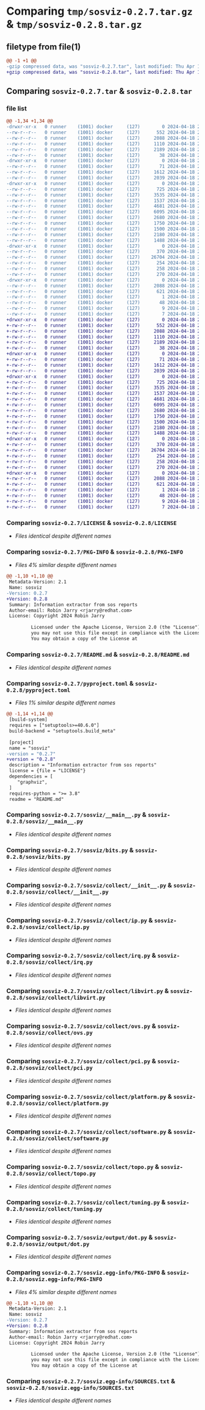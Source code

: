 # Comparing `tmp/sosviz-0.2.7.tar.gz` & `tmp/sosviz-0.2.8.tar.gz`

## filetype from file(1)

```diff
@@ -1 +1 @@
-gzip compressed data, was "sosviz-0.2.7.tar", last modified: Thu Apr 18 20:32:29 2024, max compression
+gzip compressed data, was "sosviz-0.2.8.tar", last modified: Thu Apr 18 21:02:19 2024, max compression
```

## Comparing `sosviz-0.2.7.tar` & `sosviz-0.2.8.tar`

### file list

```diff
@@ -1,34 +1,34 @@
-drwxr-xr-x   0 runner    (1001) docker     (127)        0 2024-04-18 20:32:29.931512 sosviz-0.2.7/
--rw-r--r--   0 runner    (1001) docker     (127)      552 2024-04-18 20:32:23.000000 sosviz-0.2.7/LICENSE
--rw-r--r--   0 runner    (1001) docker     (127)     2088 2024-04-18 20:32:29.931512 sosviz-0.2.7/PKG-INFO
--rw-r--r--   0 runner    (1001) docker     (127)     1110 2024-04-18 20:32:23.000000 sosviz-0.2.7/README.md
--rw-r--r--   0 runner    (1001) docker     (127)     2189 2024-04-18 20:32:23.000000 sosviz-0.2.7/pyproject.toml
--rw-r--r--   0 runner    (1001) docker     (127)       38 2024-04-18 20:32:29.931512 sosviz-0.2.7/setup.cfg
-drwxr-xr-x   0 runner    (1001) docker     (127)        0 2024-04-18 20:32:29.927512 sosviz-0.2.7/sosviz/
--rw-r--r--   0 runner    (1001) docker     (127)       71 2024-04-18 20:32:23.000000 sosviz-0.2.7/sosviz/__init__.py
--rw-r--r--   0 runner    (1001) docker     (127)     1612 2024-04-18 20:32:23.000000 sosviz-0.2.7/sosviz/__main__.py
--rw-r--r--   0 runner    (1001) docker     (127)     2039 2024-04-18 20:32:23.000000 sosviz-0.2.7/sosviz/bits.py
-drwxr-xr-x   0 runner    (1001) docker     (127)        0 2024-04-18 20:32:29.927512 sosviz-0.2.7/sosviz/collect/
--rw-r--r--   0 runner    (1001) docker     (127)      725 2024-04-18 20:32:23.000000 sosviz-0.2.7/sosviz/collect/__init__.py
--rw-r--r--   0 runner    (1001) docker     (127)     3535 2024-04-18 20:32:23.000000 sosviz-0.2.7/sosviz/collect/ip.py
--rw-r--r--   0 runner    (1001) docker     (127)     1537 2024-04-18 20:32:23.000000 sosviz-0.2.7/sosviz/collect/irq.py
--rw-r--r--   0 runner    (1001) docker     (127)     4681 2024-04-18 20:32:23.000000 sosviz-0.2.7/sosviz/collect/libvirt.py
--rw-r--r--   0 runner    (1001) docker     (127)     6095 2024-04-18 20:32:23.000000 sosviz-0.2.7/sosviz/collect/ovs.py
--rw-r--r--   0 runner    (1001) docker     (127)     2680 2024-04-18 20:32:23.000000 sosviz-0.2.7/sosviz/collect/pci.py
--rw-r--r--   0 runner    (1001) docker     (127)     1750 2024-04-18 20:32:23.000000 sosviz-0.2.7/sosviz/collect/platform.py
--rw-r--r--   0 runner    (1001) docker     (127)     1500 2024-04-18 20:32:23.000000 sosviz-0.2.7/sosviz/collect/software.py
--rw-r--r--   0 runner    (1001) docker     (127)     2180 2024-04-18 20:32:23.000000 sosviz-0.2.7/sosviz/collect/topo.py
--rw-r--r--   0 runner    (1001) docker     (127)     1488 2024-04-18 20:32:23.000000 sosviz-0.2.7/sosviz/collect/tuning.py
-drwxr-xr-x   0 runner    (1001) docker     (127)        0 2024-04-18 20:32:29.931512 sosviz-0.2.7/sosviz/output/
--rw-r--r--   0 runner    (1001) docker     (127)      370 2024-04-18 20:32:23.000000 sosviz-0.2.7/sosviz/output/__init__.py
--rw-r--r--   0 runner    (1001) docker     (127)    26704 2024-04-18 20:32:23.000000 sosviz-0.2.7/sosviz/output/dot.py
--rw-r--r--   0 runner    (1001) docker     (127)      254 2024-04-18 20:32:23.000000 sosviz-0.2.7/sosviz/output/json.py
--rw-r--r--   0 runner    (1001) docker     (127)      258 2024-04-18 20:32:23.000000 sosviz-0.2.7/sosviz/output/svg.py
--rw-r--r--   0 runner    (1001) docker     (127)      270 2024-04-18 20:32:23.000000 sosviz-0.2.7/sosviz/output/text.py
-drwxr-xr-x   0 runner    (1001) docker     (127)        0 2024-04-18 20:32:29.931512 sosviz-0.2.7/sosviz.egg-info/
--rw-r--r--   0 runner    (1001) docker     (127)     2088 2024-04-18 20:32:29.000000 sosviz-0.2.7/sosviz.egg-info/PKG-INFO
--rw-r--r--   0 runner    (1001) docker     (127)      621 2024-04-18 20:32:29.000000 sosviz-0.2.7/sosviz.egg-info/SOURCES.txt
--rw-r--r--   0 runner    (1001) docker     (127)        1 2024-04-18 20:32:29.000000 sosviz-0.2.7/sosviz.egg-info/dependency_links.txt
--rw-r--r--   0 runner    (1001) docker     (127)       48 2024-04-18 20:32:29.000000 sosviz-0.2.7/sosviz.egg-info/entry_points.txt
--rw-r--r--   0 runner    (1001) docker     (127)        9 2024-04-18 20:32:29.000000 sosviz-0.2.7/sosviz.egg-info/requires.txt
--rw-r--r--   0 runner    (1001) docker     (127)        7 2024-04-18 20:32:29.000000 sosviz-0.2.7/sosviz.egg-info/top_level.txt
+drwxr-xr-x   0 runner    (1001) docker     (127)        0 2024-04-18 21:02:19.352864 sosviz-0.2.8/
+-rw-r--r--   0 runner    (1001) docker     (127)      552 2024-04-18 21:02:14.000000 sosviz-0.2.8/LICENSE
+-rw-r--r--   0 runner    (1001) docker     (127)     2088 2024-04-18 21:02:19.352864 sosviz-0.2.8/PKG-INFO
+-rw-r--r--   0 runner    (1001) docker     (127)     1110 2024-04-18 21:02:14.000000 sosviz-0.2.8/README.md
+-rw-r--r--   0 runner    (1001) docker     (127)     2189 2024-04-18 21:02:14.000000 sosviz-0.2.8/pyproject.toml
+-rw-r--r--   0 runner    (1001) docker     (127)       38 2024-04-18 21:02:19.352864 sosviz-0.2.8/setup.cfg
+drwxr-xr-x   0 runner    (1001) docker     (127)        0 2024-04-18 21:02:19.348864 sosviz-0.2.8/sosviz/
+-rw-r--r--   0 runner    (1001) docker     (127)       71 2024-04-18 21:02:14.000000 sosviz-0.2.8/sosviz/__init__.py
+-rw-r--r--   0 runner    (1001) docker     (127)     1612 2024-04-18 21:02:14.000000 sosviz-0.2.8/sosviz/__main__.py
+-rw-r--r--   0 runner    (1001) docker     (127)     2039 2024-04-18 21:02:14.000000 sosviz-0.2.8/sosviz/bits.py
+drwxr-xr-x   0 runner    (1001) docker     (127)        0 2024-04-18 21:02:19.352864 sosviz-0.2.8/sosviz/collect/
+-rw-r--r--   0 runner    (1001) docker     (127)      725 2024-04-18 21:02:14.000000 sosviz-0.2.8/sosviz/collect/__init__.py
+-rw-r--r--   0 runner    (1001) docker     (127)     3535 2024-04-18 21:02:14.000000 sosviz-0.2.8/sosviz/collect/ip.py
+-rw-r--r--   0 runner    (1001) docker     (127)     1537 2024-04-18 21:02:14.000000 sosviz-0.2.8/sosviz/collect/irq.py
+-rw-r--r--   0 runner    (1001) docker     (127)     4681 2024-04-18 21:02:14.000000 sosviz-0.2.8/sosviz/collect/libvirt.py
+-rw-r--r--   0 runner    (1001) docker     (127)     6095 2024-04-18 21:02:14.000000 sosviz-0.2.8/sosviz/collect/ovs.py
+-rw-r--r--   0 runner    (1001) docker     (127)     2680 2024-04-18 21:02:14.000000 sosviz-0.2.8/sosviz/collect/pci.py
+-rw-r--r--   0 runner    (1001) docker     (127)     1750 2024-04-18 21:02:14.000000 sosviz-0.2.8/sosviz/collect/platform.py
+-rw-r--r--   0 runner    (1001) docker     (127)     1500 2024-04-18 21:02:14.000000 sosviz-0.2.8/sosviz/collect/software.py
+-rw-r--r--   0 runner    (1001) docker     (127)     2180 2024-04-18 21:02:14.000000 sosviz-0.2.8/sosviz/collect/topo.py
+-rw-r--r--   0 runner    (1001) docker     (127)     1488 2024-04-18 21:02:14.000000 sosviz-0.2.8/sosviz/collect/tuning.py
+drwxr-xr-x   0 runner    (1001) docker     (127)        0 2024-04-18 21:02:19.352864 sosviz-0.2.8/sosviz/output/
+-rw-r--r--   0 runner    (1001) docker     (127)      370 2024-04-18 21:02:14.000000 sosviz-0.2.8/sosviz/output/__init__.py
+-rw-r--r--   0 runner    (1001) docker     (127)    26704 2024-04-18 21:02:14.000000 sosviz-0.2.8/sosviz/output/dot.py
+-rw-r--r--   0 runner    (1001) docker     (127)      254 2024-04-18 21:02:14.000000 sosviz-0.2.8/sosviz/output/json.py
+-rw-r--r--   0 runner    (1001) docker     (127)      258 2024-04-18 21:02:14.000000 sosviz-0.2.8/sosviz/output/svg.py
+-rw-r--r--   0 runner    (1001) docker     (127)      270 2024-04-18 21:02:14.000000 sosviz-0.2.8/sosviz/output/text.py
+drwxr-xr-x   0 runner    (1001) docker     (127)        0 2024-04-18 21:02:19.352864 sosviz-0.2.8/sosviz.egg-info/
+-rw-r--r--   0 runner    (1001) docker     (127)     2088 2024-04-18 21:02:19.000000 sosviz-0.2.8/sosviz.egg-info/PKG-INFO
+-rw-r--r--   0 runner    (1001) docker     (127)      621 2024-04-18 21:02:19.000000 sosviz-0.2.8/sosviz.egg-info/SOURCES.txt
+-rw-r--r--   0 runner    (1001) docker     (127)        1 2024-04-18 21:02:19.000000 sosviz-0.2.8/sosviz.egg-info/dependency_links.txt
+-rw-r--r--   0 runner    (1001) docker     (127)       48 2024-04-18 21:02:19.000000 sosviz-0.2.8/sosviz.egg-info/entry_points.txt
+-rw-r--r--   0 runner    (1001) docker     (127)        9 2024-04-18 21:02:19.000000 sosviz-0.2.8/sosviz.egg-info/requires.txt
+-rw-r--r--   0 runner    (1001) docker     (127)        7 2024-04-18 21:02:19.000000 sosviz-0.2.8/sosviz.egg-info/top_level.txt
```

### Comparing `sosviz-0.2.7/LICENSE` & `sosviz-0.2.8/LICENSE`

 * *Files identical despite different names*

### Comparing `sosviz-0.2.7/PKG-INFO` & `sosviz-0.2.8/PKG-INFO`

 * *Files 4% similar despite different names*

```diff
@@ -1,10 +1,10 @@
 Metadata-Version: 2.1
 Name: sosviz
-Version: 0.2.7
+Version: 0.2.8
 Summary: Information extractor from sos reports
 Author-email: Robin Jarry <rjarry@redhat.com>
 License: Copyright 2024 Robin Jarry
         
         Licensed under the Apache License, Version 2.0 (the "License");
         you may not use this file except in compliance with the License.
         You may obtain a copy of the License at
```

### Comparing `sosviz-0.2.7/README.md` & `sosviz-0.2.8/README.md`

 * *Files identical despite different names*

### Comparing `sosviz-0.2.7/pyproject.toml` & `sosviz-0.2.8/pyproject.toml`

 * *Files 1% similar despite different names*

```diff
@@ -1,14 +1,14 @@
 [build-system]
 requires = ["setuptools>=40.6.0"]
 build-backend = "setuptools.build_meta"
 
 [project]
 name = "sosviz"
-version = "0.2.7"
+version = "0.2.8"
 description = "Information extractor from sos reports"
 license = {file = "LICENSE"}
 dependencies = [
 	"graphviz",
 ]
 requires-python = ">= 3.8"
 readme = "README.md"
```

### Comparing `sosviz-0.2.7/sosviz/__main__.py` & `sosviz-0.2.8/sosviz/__main__.py`

 * *Files identical despite different names*

### Comparing `sosviz-0.2.7/sosviz/bits.py` & `sosviz-0.2.8/sosviz/bits.py`

 * *Files identical despite different names*

### Comparing `sosviz-0.2.7/sosviz/collect/__init__.py` & `sosviz-0.2.8/sosviz/collect/__init__.py`

 * *Files identical despite different names*

### Comparing `sosviz-0.2.7/sosviz/collect/ip.py` & `sosviz-0.2.8/sosviz/collect/ip.py`

 * *Files identical despite different names*

### Comparing `sosviz-0.2.7/sosviz/collect/irq.py` & `sosviz-0.2.8/sosviz/collect/irq.py`

 * *Files identical despite different names*

### Comparing `sosviz-0.2.7/sosviz/collect/libvirt.py` & `sosviz-0.2.8/sosviz/collect/libvirt.py`

 * *Files identical despite different names*

### Comparing `sosviz-0.2.7/sosviz/collect/ovs.py` & `sosviz-0.2.8/sosviz/collect/ovs.py`

 * *Files identical despite different names*

### Comparing `sosviz-0.2.7/sosviz/collect/pci.py` & `sosviz-0.2.8/sosviz/collect/pci.py`

 * *Files identical despite different names*

### Comparing `sosviz-0.2.7/sosviz/collect/platform.py` & `sosviz-0.2.8/sosviz/collect/platform.py`

 * *Files identical despite different names*

### Comparing `sosviz-0.2.7/sosviz/collect/software.py` & `sosviz-0.2.8/sosviz/collect/software.py`

 * *Files identical despite different names*

### Comparing `sosviz-0.2.7/sosviz/collect/topo.py` & `sosviz-0.2.8/sosviz/collect/topo.py`

 * *Files identical despite different names*

### Comparing `sosviz-0.2.7/sosviz/collect/tuning.py` & `sosviz-0.2.8/sosviz/collect/tuning.py`

 * *Files identical despite different names*

### Comparing `sosviz-0.2.7/sosviz/output/dot.py` & `sosviz-0.2.8/sosviz/output/dot.py`

 * *Files identical despite different names*

### Comparing `sosviz-0.2.7/sosviz.egg-info/PKG-INFO` & `sosviz-0.2.8/sosviz.egg-info/PKG-INFO`

 * *Files 4% similar despite different names*

```diff
@@ -1,10 +1,10 @@
 Metadata-Version: 2.1
 Name: sosviz
-Version: 0.2.7
+Version: 0.2.8
 Summary: Information extractor from sos reports
 Author-email: Robin Jarry <rjarry@redhat.com>
 License: Copyright 2024 Robin Jarry
         
         Licensed under the Apache License, Version 2.0 (the "License");
         you may not use this file except in compliance with the License.
         You may obtain a copy of the License at
```

### Comparing `sosviz-0.2.7/sosviz.egg-info/SOURCES.txt` & `sosviz-0.2.8/sosviz.egg-info/SOURCES.txt`

 * *Files identical despite different names*

